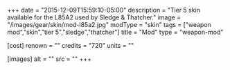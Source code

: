 +++
date = "2015-12-09T15:59:10-05:00"
description = "Tier 5 skin available for the L85A2 used by Sledge & Thatcher."
image = "/images/gear/skin/mod-l85a2.jpg"
modType = "skin"
tags = ["weapon mod","skin","tier 5","sledge","thatcher"]
title = "Mod"
type = "weapon-mod"

[cost]
  renown = ""
  credits = "720"
  units = ""

[images]
  alt = ""
  src = ""
+++
